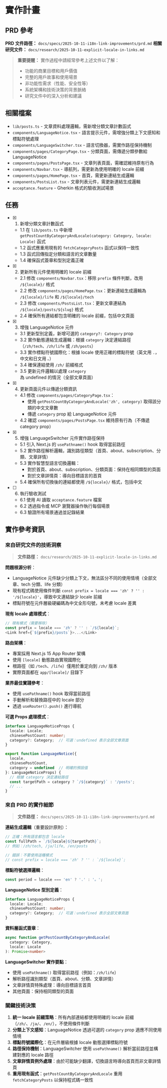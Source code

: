 # 實作計畫

## PRD 參考

**PRD 文件路徑：** `docs/specs/2025-10-11-i18n-link-improvements/prd.md`
**相關研究文件：** `docs/research/2025-10-11-explicit-locale-in-links.md`

> **重要提醒：** 實作過程中請經常參考上述文件以了解：
>
> - 功能的商業目標和用戶價值
> - 完整的用戶故事和使用場景
> - 非功能性需求（性能、安全性等）
> - 系統架構和技術決策的背景脈絡
> - 研究文件中的深入分析和建議

## 相關檔案

- `lib/posts.ts` - 文章資料處理邏輯，需新增分類文章計數函式
- `components/LanguageNotice.tsx` - 語言提示元件，需增強分類上下文感知和標點符號處理
- `components/LanguageSwitcher.tsx` - 語言切換器，需實作路徑保持機制
- `components/pages/CategoryPage.tsx` - 分類頁面，需傳遞分類參數給 LanguageNotice
- `components/pages/PostsPage.tsx` - 文章列表頁面，需確認維持原有行為
- `components/Navbar.tsx` - 導航列，需更新為使用明確的 locale 前綴
- `components/pages/HomePage.tsx` - 首頁，需更新連結生成邏輯
- `components/PostsList.tsx` - 文章列表元件，需更新連結生成邏輯
- `acceptance.feature` - Gherkin 格式的驗收測試場景

## 任務

- [x] 1. 新增分類文章計數函式
  - 1.1 在 `lib/posts.ts` 中新增 `getPostCountByCategoryAndLocale(category: Category, locale: Locale)` 函式
  - 1.2 函式應重用現有的 `fetchCategoryPosts` 函式以保持一致性
  - 1.3 函式回傳指定分類和語言的文章數量
  - 1.4 確保函式簽章和型別定義正確

- [x] 2. 更新所有元件使用明確的 locale 前綴
  - 2.1 修改 `components/Navbar.tsx`：移除 `prefix` 條件判斷，改用 `/${locale}/` 格式
  - 2.2 修改 `components/pages/HomePage.tsx`：更新連結生成邏輯為 `/${locale}/life` 和 `/${locale}/tech`
  - 2.3 修改 `components/PostsList.tsx`：更新文章連結為 `/${locale}/posts/${slug}` 格式
  - 2.4 確保所有連結都包含明確的 locale 前綴，包括中文頁面

- [x] 3. 增強 LanguageNotice 元件
  - 3.1 更新型別定義，新增可選的 `category?: Category` prop
  - 3.2 實作動態連結生成邏輯：根據 `category` 決定連結路徑（`/zh/tech`、`/zh/life` 或 `/zh/posts`）
  - 3.3 實作標點符號國際化：根據 locale 使用正確的標點符號（英文用 `.`，中文和日文用 `。`）
  - 3.4 確保連結使用 `/zh/` 前綴格式
  - 3.5 更新元件邏輯以處理 `category` 為 undefined 的情況（全部文章頁面）

- [x] 4. 更新頁面元件以傳遞分類資訊
  - 4.1 修改 `components/pages/CategoryPage.tsx`：
    - 使用 `getPostCountByCategoryAndLocale('zh', category)` 取得該分類的中文文章數
    - 傳遞 `category` prop 給 LanguageNotice 元件
  - 4.2 確認 `components/pages/PostsPage.tsx` 維持原有行為（不傳遞 category prop）

- [x] 5. 增強 LanguageSwitcher 元件實作路徑保持
  - 5.1 引入 Next.js 的 `usePathname()` hook 取得當前路徑
  - 5.2 實作路徑解析邏輯，識別路徑類型（首頁、about、subscription、分類、文章詳情）
  - 5.3 實作智慧型語言切換邏輯：
    - 對於首頁、about、subscription、分類頁面：保持在相同類型的頁面
    - 對於文章詳情頁：導向目標語言的首頁
  - 5.4 確保所有切換後的連結都使用 `/${locale}/` 格式，包括中文

- [ ] 6. 執行驗收測試
  - 6.1 使用 AI 讀取 `acceptance.feature` 檔案
  - 6.2 透過指令或 MCP 瀏覽器操作執行每個場景
  - 6.3 驗證所有場景通過並記錄結果

## 實作參考資訊

### 來自研究文件的技術洞察
> **文件路徑：** `docs/research/2025-10-11-explicit-locale-in-links.md`

**問題根源分析**：
- LanguageNotice 元件缺少分類上下文，無法區分不同的使用情境（全部文章、tech 分類、life 分類）
- 現有程式碼使用條件判斷 `const prefix = locale === 'zh' ? '' : '/${locale}'`，導致中文連結缺少 locale 前綴
- 標點符號在元件層級硬編碼為中文全形句號，未考慮 locale 差異

**現有 locale 處理模式**：
```typescript
// 現有模式（需要移除）
const prefix = locale === 'zh' ? '' : `/${locale}`;
<Link href={`${prefix}/posts`}>...</Link>
```

**路由架構**：
- 專案採用 Next.js 15 App Router 架構
- 使用 `[locale]` 動態路由實現國際化
- 根路徑（如 `/tech`、`/life`）僅用於重定向到 `/zh/` 版本
- 實際頁面都在 `app/[locale]/` 目錄下

**業界最佳實踐參考**：
- 使用 `usePathname()` hook 取得當前路徑
- 手動解析和替換路徑中的 locale 部分
- 透過 `useRouter().push()` 進行導航

**可選 Props 處理模式**：
```typescript
interface LanguageNoticeProps {
  locale: Locale;
  chinesePostCount: number;
  category?: Category;  // 可選：undefined 表示全部文章頁面
}

export function LanguageNotice({
  locale,
  chinesePostCount,
  category = undefined  // 明確的預設值
}: LanguageNoticeProps) {
  // 根據 category 決定連結路徑
  const targetPath = category ? `/${category}` : '/posts';
  // ...
}
```

### 來自 PRD 的實作細節
> **文件路徑：** `docs/specs/2025-10-11-i18n-link-improvements/prd.md`

**連結生成邏輯**（重要設計原則）：
```typescript
// 正確：所有語言都包含 locale
const fullPath = `/${locale}${targetPath}`;
// 例如：/zh/tech, /ja/life, /en/posts

// 錯誤：不要使用這種模式
// const prefix = locale === 'zh' ? '' : `/${locale}`;
```

**標點符號選擇邏輯**：
```typescript
const period = locale === 'en' ? '.' : '。';
```

**LanguageNotice 型別定義**：
```typescript
interface LanguageNoticeProps {
  locale: Locale;
  chinesePostCount: number;
  category?: Category;  // 可選：undefined 表示全部文章頁面
}
```

**資料層函式簽章**：
```typescript
async function getPostCountByCategoryAndLocale(
  category: Category,
  locale: Locale
): Promise<number>
```

**LanguageSwitcher 實作要點**：
- 使用 `usePathname()` 取得當前路徑（例如：`/zh/life`）
- 解析路徑識別類型（首頁、about、分類、文章詳情）
- 文章詳情頁特殊處理：導向目標語言首頁
- 其他頁面：保持相同類型的頁面

### 關鍵技術決策
1. **統一 locale 前綴策略**：所有內部連結都使用明確的 locale 前綴（`/zh/`、`/ja/`、`/en/`），不使用條件判斷
2. **分類上下文感知**：LanguageNotice 透過可選的 `category` prop 適應不同使用情境
3. **標點符號國際化**：在元件層級根據 locale 動態選擇標點符號
4. **路徑保持機制**：LanguageSwitcher 使用 `usePathname()` 解析當前路徑並構建對應的 locale 路徑
5. **文章詳情頁例外處理**：由於可能缺少翻譯，切換語言時導向首頁而非文章詳情頁
6. **重用現有函式**：`getPostCountByCategoryAndLocale` 重用 `fetchCategoryPosts` 以保持程式碼一致性
